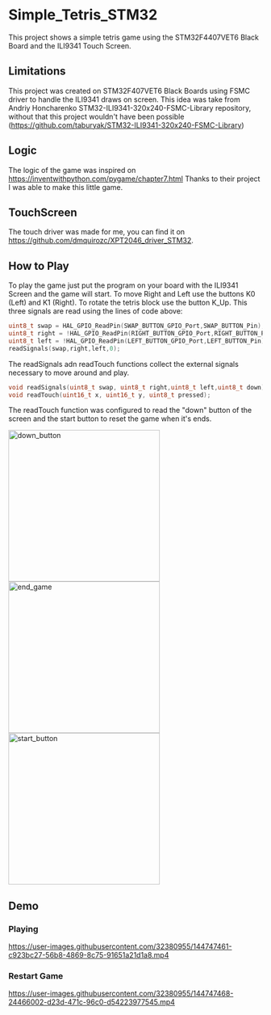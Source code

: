 # Simple_Tetris_STM32
This project shows a simple tetris game using the STM32F4407VET6 Black Board and the ILI9341 Touch Screen.
## Limitations 
This project was created on STM32F407VET6 Black Boards using FSMC driver to handle the ILI9341 draws on screen. This idea was take from  Andriy Honcharenko 
STM32-ILI9341-320x240-FSMC-Library repository, without that this project wouldn't have been possible (https://github.com/taburyak/STM32-ILI9341-320x240-FSMC-Library) 
## Logic
The logic of the game was inspired on 
https://inventwithpython.com/pygame/chapter7.html
Thanks to their project I was able to make this little game.
## TouchScreen
The touch driver was made for me, you can find it on https://github.com/dmquirozc/XPT2046_driver_STM32.
## How to Play
To play the game just put the program on your board with the ILI9341 Screen and the game will start.
To move Right and Left use the buttons K0 (Left) and K1 (Right). 
To rotate the tetris block use the button K_Up.
This three signals are read using the lines of code above:
```c
uint8_t swap = HAL_GPIO_ReadPin(SWAP_BUTTON_GPIO_Port,SWAP_BUTTON_Pin);
uint8_t right = !HAL_GPIO_ReadPin(RIGHT_BUTTON_GPIO_Port,RIGHT_BUTTON_Pin);
uint8_t left = !HAL_GPIO_ReadPin(LEFT_BUTTON_GPIO_Port,LEFT_BUTTON_Pin);
readSignals(swap,right,left,0);
```
The readSignals adn readTouch functions collect the external signals necessary to move around and play.
```c
void readSignals(uint8_t swap, uint8_t right,uint8_t left,uint8_t down);
void readTouch(uint16_t x, uint16_t y, uint8_t pressed);
```


The readTouch function was configured to read the "down" button of the screen and the start button to reset the game when it's ends.

<img src="https://user-images.githubusercontent.com/32380955/144747292-55185dbb-133b-4660-84bd-c5c8c5317fcb.jpg" alt="down_button" width="300px"/>
<img src="https://user-images.githubusercontent.com/32380955/144747363-e0b21dce-d6bf-4b6f-9299-ebc3ecb65d4d.jpg" alt="end_game" width="300px"/>

<img src="https://user-images.githubusercontent.com/32380955/144747365-8ba1ecfe-cecc-424c-b37a-840372de61f8.jpg" alt="start_button" width="300px"/>

## Demo
### Playing
https://user-images.githubusercontent.com/32380955/144747461-c923bc27-56b8-4869-8c75-91651a21d1a8.mp4

### Restart Game

https://user-images.githubusercontent.com/32380955/144747468-24466002-d23d-471c-96c0-d54223977545.mp4

